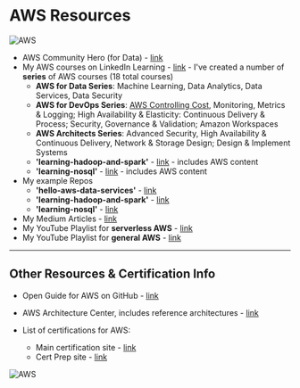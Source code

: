 # AWS Resources

![AWS](https://github.com/lynnlangit/learning-cloud/blob/master/images/aws-locations.png)

- AWS Community Hero (for Data) - [link](https://aws.amazon.com/developer/community/heroes/lynn-langit/?did=dh_card&trk=dh_card)
- My AWS courses on LinkedIn Learning - [link](https://www.linkedin.com/learning/search?entityType=COURSE&keywords=aws%20langit) - I've created a number of **series** of AWS courses (18 total courses)
  - **AWS for Data Series**: Machine Learning, Data Analytics, Data Services, Data Security
  - **AWS for DevOps Series**: [AWS Controlling Cost](https://www.linkedin.com/learning/amazon-web-services-controlling-cost), Monitoring, Metrics & Logging; High Availability & Elasticity: Continuous Delivery & Process; Security, Governance & Validation; Amazon Workspaces
  - **AWS Architects Series**: Advanced Security, High Availability & Continuous Delivery, Network & Storage Design; Design & Implement Systems
  - **'learning-hadoop-and-spark'** - [link](https://github.com/lynnlangit/learning-hadoop-and-spark) - includes AWS content
  - **'learning-nosql'** - [link](https://github.com/lynnlangit/learning-nosql) - includes AWS content
- My example Repos
  - **'hello-aws-data-services'** - [link](https://github.com/lynnlangit/Hello-AWS-Data-Services)
  - **'learning-hadoop-and-spark'** - [link](https://github.com/lynnlangit/learning-hadoop-and-spark)
  - **'learning-nosql'** - [link](https://github.com/lynnlangit/learning-nosql)
- My Medium Articles - [link](https://medium.com/search?q=aws%20langit)  
- My YouTube Playlist for **serverless AWS** - [link](https://www.youtube.com/playlist?list=PL4Q4HssKcxYsa2A2D2_Zln2tkL4v4-ymO)
- My YouTube Playlist for **general AWS** - [link](https://www.youtube.com/playlist?list=PL93B06369FAD34284)

---

## Other Resources & Certification Info

- Open Guide for AWS on GitHub - [link](https://github.com/open-guides/og-aws)
- AWS Architecture Center, includes reference architectures - [link](https://aws.amazon.com/architecture)

- List of certifications for AWS:  
  - Main certification site - [link](https://aws.amazon.com/certification/)
  - Cert Prep site - [link]( https://aws.amazon.com/certification/certification-prep/)

![AWS](https://github.com/lynnlangit/learning-cloud/blob/master/AWS/aws.png)
